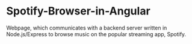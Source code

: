 # Spotify-Browser-in-Angular
Webpage, which communicates with a backend server written in Node.js/Express to browse music on the popular streaming app, Spotify.
